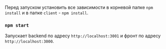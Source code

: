 Перед запуском установить все зависимости в корневой папке `npm install` и в папке `client` - `npm install`.

### `npm start`

Запускает backend по адресу `http://localhost:3001` и фронт по адресу `http://localhost:3000`.
